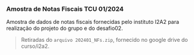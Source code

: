 ### Amostra de Notas Fiscais TCU 01/2024 
Amostra de dados de notas fiscais fornecidas pelo instituto I2A2 para realização do projeto do grupo e do desafio02.

> Retiradas do `arquivo 202401_NFs.zip`, fornecido no google drive do curso/i2a2.